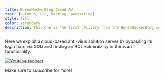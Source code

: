 ```yaml
---
title: BoredHackerBlog Cloud AV
tags: [Vulnhub, CTF, hacking, pentesting]
style: fill
color: secondary
description: This one is the first delivery from the BoredHackerBlog series in which we exploit SQLi and RCE vulnerabilities
---
```


Here we exploit a cloud-based anti-virus solution server by bypassing its login form via SQLi and finding an RCE vulnerability in the scan functionality.


[![Youtube redirect](https://img.youtube.com/vi/9rVVRvKJL7c/0.jpg)](https://www.youtube.com/watch?v=9rVVRvKJL7c)


Make sure to subscribe for more!
